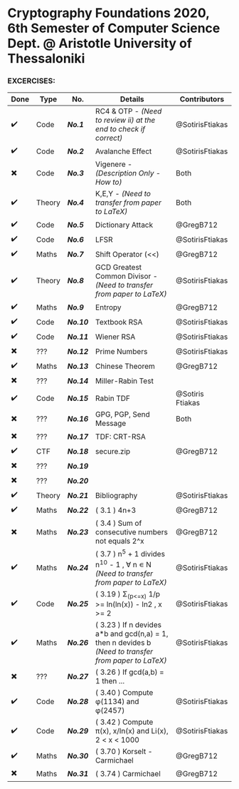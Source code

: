 ﻿# Cryptography Foundations 2020, 6th Semester of Computer Science Dept. @ Aristotle University of Thessaloniki

### EXCERCISES:

| Done | Type | Νο. | Details | Contributors |
|------|------|-----|---------|--------------|
| ✔️ | Code   | ***No.1***  | RC4 & OTP - *(Need to review ii) at the end to check if correct)* | @SotirisFtiakas 
| ✔️ | Code   | ***No.2***  | Avalanche Effect | @SotirisFtiakas
| ✖️ | Code   | ***No.3***  | Vigenere - *(Description Only - How to)* | Both
| ✔️ | Theory | ***No.4***  | K,E,Y - *(Need to transfer from paper to LaTeX)* | Both
| ✔️ | Code   | ***No.5***  | Dictionary Attack | @GregB712
| ✔️ | Code   | ***No.6***  | LFSR | @SotirisFtiakas
| ✔️ | Maths  | ***No.7***  | Shift Operator (<<) | @GregB712
| ✔️ | Theory | ***No.8***  | GCD Greatest Common Divisor - *(Need to transfer from paper to LaTeX)* | @SotirisFtiakas
| ✔️ | Maths  | ***No.9***  | Entropy | @GregB712
| ✔️ | Code   | ***No.10*** | Textbook RSA | @SotirisFtiakas
| ✔️ | Code   | ***No.11*** | Wiener RSA | @SotirisFtiakas
| ✖️ | ???    | ***No.12*** | Prime Numbers | @SotirisFtiakas
| ✔️ | Maths  | ***No.13*** | Chinese Theorem | @GregB712
| ✖️ | ???    | ***No.14*** | Miller-Rabin Test |
| ✔️ | Code   | ***No.15*** | Rabin TDF | @Sotiris Ftiakas
| ✖️ | ???    | ***No.16*** | GPG, PGP, Send Message | Both
| ✖️ | ???    | ***No.17*** | TDF: CRT-RSA | 
| ✔️ | CTF    | ***No.18*** | secure.zip | @GregB712
| ✖️ | ???    | ***No.19*** | 
| ✖️ | ???    | ***No.20*** | 
| ✔️ | Theory | ***No.21*** | Bibliography | @SotirisFtiakas
| ✔️ | Maths  | ***No.22*** | ( 3.1 ) 4n+3 | @GregB712
| ✖️ | Maths  | ***No.23*** | ( 3.4 ) Sum of consecutive numbers not equals 2^x | @GregB712 |
| ✔️ | Maths  | ***No.24*** | ( 3.7 ) n<sup>5</sup> + 1 divides n<sup>10</sup> - 1 , ∀ n ∊ N *(Need to transfer from paper to LaTeX)* | @SotirisFtiakas
| ✔️ | Code   | ***No.25*** | ( 3.19 ) Σ<sub>(p<=x)</sub> 1/p >= ln(ln(x)) - ln2 , x >= 2 | @SotirisFtiakas
| ✔️ | Maths  | ***No.26*** | ( 3.23 ) If n devides a*b and gcd(n,a) = 1, then n devides b *(Need to transfer from paper to LaTeX)* | @SotirisFtiakas
| ✖️ | ???    | ***No.27*** | ( 3.26 ) If gcd(a,b) = 1 then ... |
| ✔️ | Code   | ***No.28*** | ( 3.40 ) Compute φ(1134) and φ(2457) | @SotirisFtiakas
| ✔️ | Code   | ***No.29*** | ( 3.42 ) Compute π(x), x/ln(x) and Li(x), 2 < x < 1000 | @SotirisFtiakas
| ✔️ | Maths  | ***No.30*** | ( 3.70 ) Korselt - Carmichael | @GregB712
| ✖️ | Maths  | ***No.31*** | ( 3.74 ) Carmichael | @GregB712
